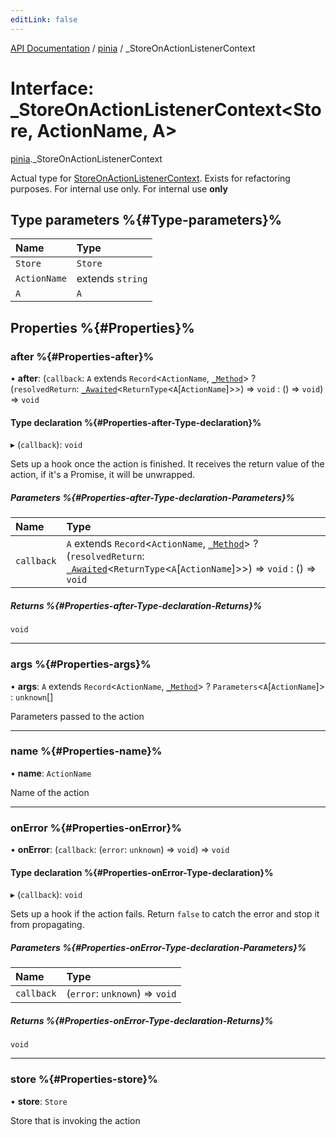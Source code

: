```yaml
---
editLink: false
---
```


[API Documentation](../index.md) / [pinia](../modules/pinia.md) / \_StoreOnActionListenerContext

# Interface: \_StoreOnActionListenerContext<Store, ActionName, A\>

[pinia](../modules/pinia.md)._StoreOnActionListenerContext

Actual type for [StoreOnActionListenerContext](../modules/pinia.md#storeonactionlistenercontext). Exists for refactoring
purposes. For internal use only.
For internal use **only**

## Type parameters %{#Type-parameters}%

| Name | Type |
| :------ | :------ |
| `Store` | `Store` |
| `ActionName` | extends `string` |
| `A` | `A` |

## Properties %{#Properties}%

### after %{#Properties-after}%

• **after**: (`callback`: `A` extends `Record`<`ActionName`, [`_Method`](../modules/pinia.md#_method)\> ? (`resolvedReturn`: [`_Awaited`](../modules/pinia.md#_awaited)<`ReturnType`<`A`[`ActionName`]\>\>) => `void` : () => `void`) => `void`

#### Type declaration %{#Properties-after-Type-declaration}%

▸ (`callback`): `void`

Sets up a hook once the action is finished. It receives the return value
of the action, if it's a Promise, it will be unwrapped.

##### Parameters %{#Properties-after-Type-declaration-Parameters}%

| Name | Type |
| :------ | :------ |
| `callback` | `A` extends `Record`<`ActionName`, [`_Method`](../modules/pinia.md#_method)\> ? (`resolvedReturn`: [`_Awaited`](../modules/pinia.md#_awaited)<`ReturnType`<`A`[`ActionName`]\>\>) => `void` : () => `void` |

##### Returns %{#Properties-after-Type-declaration-Returns}%

`void`

___

### args %{#Properties-args}%

• **args**: `A` extends `Record`<`ActionName`, [`_Method`](../modules/pinia.md#_method)\> ? `Parameters`<`A`[`ActionName`]\> : `unknown`[]

Parameters passed to the action

___

### name %{#Properties-name}%

• **name**: `ActionName`

Name of the action

___

### onError %{#Properties-onError}%

• **onError**: (`callback`: (`error`: `unknown`) => `void`) => `void`

#### Type declaration %{#Properties-onError-Type-declaration}%

▸ (`callback`): `void`

Sets up a hook if the action fails. Return `false` to catch the error and
stop it from propagating.

##### Parameters %{#Properties-onError-Type-declaration-Parameters}%

| Name | Type |
| :------ | :------ |
| `callback` | (`error`: `unknown`) => `void` |

##### Returns %{#Properties-onError-Type-declaration-Returns}%

`void`

___

### store %{#Properties-store}%

• **store**: `Store`

Store that is invoking the action
